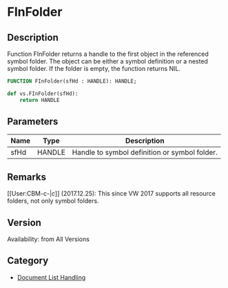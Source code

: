# FInFolder

## Description
Function FInFolder returns a handle to the first object in the referenced symbol folder. The object can be either a symbol definition or a nested symbol folder.
If the folder is empty, the function returns NIL.

```pascal
FUNCTION FInFolder(sfHd : HANDLE): HANDLE;
```

```python
def vs.FInFolder(sfHd):
    return HANDLE
```

## Parameters
|Name|Type|Description|
|---|---|---|
|sfHd|HANDLE|Handle to symbol definition or symbol folder.|

## Remarks
[[User:CBM-c-|_c_]] (2017.12.25): This since VW 2017 supports all resource folders, not only symbol folders.

## Version
Availability: from All Versions

## Category
* [Document List Handling](../Categories/Document%20List%20Handling.md)
